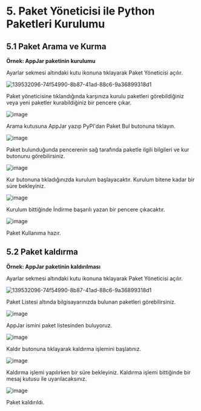 # 5. Paket Yöneticisi ile Python Paketleri Kurulumu

## 5.1 Paket Arama ve Kurma

**Örnek: AppJar paketinin kurulumu**

Ayarlar sekmesi altındaki kutu ikonuna tıklayarak Paket Yöneticisi açılır.

![139532096-74f54990-8b87-41ad-88c6-9a36899318d1](https://user-images.githubusercontent.com/56628866/142197857-48387968-c820-4a09-9fb0-31f61e9179e6.png)

Paket yöneticisine tıklandığında karşınıza kurulu paketleri görebildiğiniz veya yeni paketler kurabildiğiniz bir pencere çıkar.

![image](https://user-images.githubusercontent.com/56628866/142198242-40f9a83c-dcd9-4e50-8746-9fa280286697.png)

Arama kutusuna AppJar yazıp PyPl'dan Paket Bul butonuna tıklayın.

![image](https://user-images.githubusercontent.com/56628866/142198522-ebc65d4f-e3c0-4b03-a9cb-a6b2f44e17dd.png)

Paket bulunduğunda pencerenin sağ tarafında paketle ilgili bilgileri ve kur butonunu görebilirsiniz.

![image](https://user-images.githubusercontent.com/56628866/142198618-ff8d857b-7265-4552-8c41-d8b024793270.png)

Kur butonuna tıkladığınızda kurulum başlayacaktır. Kurulum bitene kadar bir süre bekleyiniz.

![image](https://user-images.githubusercontent.com/56628866/142198726-ae9276cb-95c8-4ed8-90b2-cb7f2290b088.png)

Kurulum bittiğinde İndirme başarılı yazan bir pencere çıkacaktır.

![image](https://user-images.githubusercontent.com/56628866/142198802-089a2694-700e-4771-b681-c9475c019f9f.png)

Paket Kullanıma hazır.

## 5.2 Paket kaldırma

**Örnek: AppJar paketinin kaldırılması**

Ayarlar sekmesi altındaki kutu ikonuna tıklayarak Paket Yöneticisi açılır.

![139532096-74f54990-8b87-41ad-88c6-9a36899318d1](https://user-images.githubusercontent.com/56628866/142197857-48387968-c820-4a09-9fb0-31f61e9179e6.png)

Paket Listesi altında bilgisayarınızda bulunan paketleri görebilirsiniz.

![image](https://user-images.githubusercontent.com/56628866/142199199-11d967c1-ebaa-44a4-8604-830f1aea65d7.png)

AppJar ismini paket listesinden buluyoruz.

![image](https://user-images.githubusercontent.com/56628866/142199301-cfbf6e0a-aed7-4411-ac65-94a8368d0e83.png)

Kaldır butonuna tıklayarak kaldırma işlemini başlatınız.

![image](https://user-images.githubusercontent.com/56628866/142199414-fdd7b297-ffad-4fc4-92c9-f9f531a7a5d2.png)

Kaldırma işlemi yapılırken bir süre bekleyiniz. Kaldırma işlemi bittiğinde bir mesaj kutusu ile uyarılacaksınız.

![image](https://user-images.githubusercontent.com/56628866/142199503-d2b69961-4b58-45f6-b8e3-4591751928a7.png)

Paket kaldırıldı.














































































